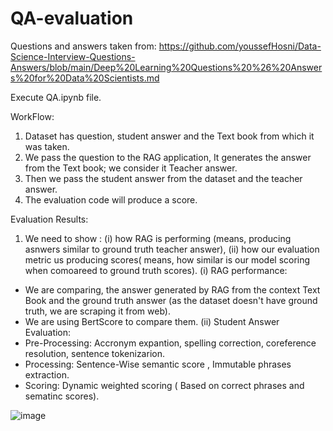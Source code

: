 # QA-evaluation

Questions and answers taken from: https://github.com/youssefHosni/Data-Science-Interview-Questions-Answers/blob/main/Deep%20Learning%20Questions%20%26%20Answers%20for%20Data%20Scientists.md

Execute QA.ipynb file. 

WorkFlow:

1) Dataset has question, student answer and the Text book from which it was taken.
2) We pass the question to the RAG application, It generates the answer from the Text book; we consider it Teacher answer.
3) Then we pass the student answer from the dataset and the teacher answer.
4) The evaluation code will produce a score.

Evaluation Results:
1) We need to show : (i) how RAG is performing (means, producing asnwers similar to ground truth teacher answer), (ii) how our evaluation metric us producing scores(  means, how similar is our model scoring when comoareed to ground truth scores).
(i) RAG performance:
  - We are comparing, the answer generated by RAG from the context Text Book and the ground truth answer (as the dataset doesn't have ground truth, we are scraping it from web).
  - We are using BertScore to compare them.
(ii) Student Answer Evaluation:
  - Pre-Processing: Accronym expantion, spelling correction, coreference resolution, sentence tokenizarion.
  - Processing: Sentence-Wise semantic score , Immutable phrases extraction.
  - Scoring: Dynamic weighted scoring ( Based on correct phrases and sematinc scores). 

![image](https://github.com/nitin-bommi/QA-evaluation/assets/56592896/56509417-fc90-4a29-a422-aa9e8c386293)


